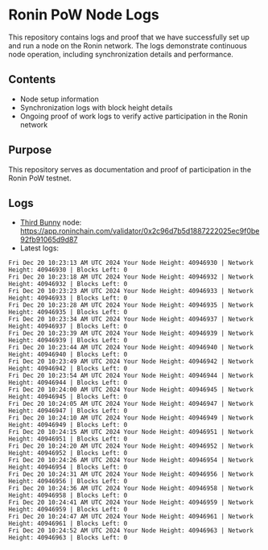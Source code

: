 # Ronin PoW Node Logs

This repository contains logs and proof that we have successfully set up and run a node on the Ronin network. The logs demonstrate continuous node operation, including synchronization details and performance.

## Contents

- Node setup information
- Synchronization logs with block height details
- Ongoing proof of work logs to verify active participation in the Ronin network

## Purpose

This repository serves as documentation and proof of participation in the Ronin PoW testnet.

## Logs

- [Third Bunny](https://thirdbunny.xyz/) node: https://app.roninchain.com/validator/0x2c96d7b5d1887222025ec9f0be92fb91065d9d87
- Latest logs:
```
Fri Dec 20 10:23:13 AM UTC 2024 Your Node Height: 40946930 | Network Height: 40946930 | Blocks Left: 0
Fri Dec 20 10:23:18 AM UTC 2024 Your Node Height: 40946932 | Network Height: 40946932 | Blocks Left: 0
Fri Dec 20 10:23:23 AM UTC 2024 Your Node Height: 40946933 | Network Height: 40946933 | Blocks Left: 0
Fri Dec 20 10:23:28 AM UTC 2024 Your Node Height: 40946935 | Network Height: 40946935 | Blocks Left: 0
Fri Dec 20 10:23:34 AM UTC 2024 Your Node Height: 40946937 | Network Height: 40946937 | Blocks Left: 0
Fri Dec 20 10:23:39 AM UTC 2024 Your Node Height: 40946939 | Network Height: 40946939 | Blocks Left: 0
Fri Dec 20 10:23:44 AM UTC 2024 Your Node Height: 40946940 | Network Height: 40946940 | Blocks Left: 0
Fri Dec 20 10:23:49 AM UTC 2024 Your Node Height: 40946942 | Network Height: 40946942 | Blocks Left: 0
Fri Dec 20 10:23:54 AM UTC 2024 Your Node Height: 40946944 | Network Height: 40946944 | Blocks Left: 0
Fri Dec 20 10:24:00 AM UTC 2024 Your Node Height: 40946945 | Network Height: 40946945 | Blocks Left: 0
Fri Dec 20 10:24:05 AM UTC 2024 Your Node Height: 40946947 | Network Height: 40946947 | Blocks Left: 0
Fri Dec 20 10:24:10 AM UTC 2024 Your Node Height: 40946949 | Network Height: 40946949 | Blocks Left: 0
Fri Dec 20 10:24:15 AM UTC 2024 Your Node Height: 40946951 | Network Height: 40946951 | Blocks Left: 0
Fri Dec 20 10:24:20 AM UTC 2024 Your Node Height: 40946952 | Network Height: 40946952 | Blocks Left: 0
Fri Dec 20 10:24:26 AM UTC 2024 Your Node Height: 40946954 | Network Height: 40946954 | Blocks Left: 0
Fri Dec 20 10:24:31 AM UTC 2024 Your Node Height: 40946956 | Network Height: 40946956 | Blocks Left: 0
Fri Dec 20 10:24:36 AM UTC 2024 Your Node Height: 40946958 | Network Height: 40946958 | Blocks Left: 0
Fri Dec 20 10:24:41 AM UTC 2024 Your Node Height: 40946959 | Network Height: 40946959 | Blocks Left: 0
Fri Dec 20 10:24:47 AM UTC 2024 Your Node Height: 40946961 | Network Height: 40946961 | Blocks Left: 0
Fri Dec 20 10:24:52 AM UTC 2024 Your Node Height: 40946963 | Network Height: 40946963 | Blocks Left: 0
```
